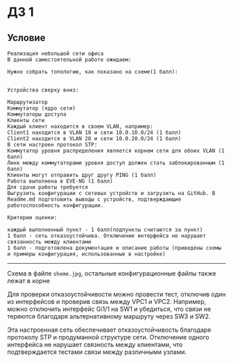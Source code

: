 # ДЗ 1

## Условие

```text
Реализация небольшой сети офиса
В данной самостоятельной работе ожидаем:

Нужно собрать топологию, как показано на схеме(1 балл):


Устройства сверху вниз:

Маршрутизатор
Коммутатор (ядро сети)
Коммутаторы доступа
Клиенты сети
Каждый клиент находится в своем VLAN, например:
Client1 находится в VLAN 10 и сети 10.0.10.0/24 (1 балл)
Client2 находится в VLAN 20 и сети 10.0.20.0/24 (1 балл)
В сети настроен протокол STP:
Коммутатор уровня распределения является корнем сети для обоих VLAN (1 балл)
Линк между коммутаторами уровня доступ должен стать заблокированным (1 балл)
Клиенты могут отправить друг другу PING (1 балл)
Работа выполнена в EVE-NG (1 балл)
Для сдачи работы требуется
Выгрузить конфигурации с сетевых устройств и загрузить на GitHub. В Readme.md подготовить выводы с устройств, подтверждающие работоспособность конфигурации.

Критерии оценки:

каждый выполненный пункт - 1 балл(подпункты считаются за пункт)
1 балл - сеть отказоустойчива. Отключение интерфейса не нарушает связанность между клиентами
1 балл - подготовлена документация и описание работы (приведены схемы и примеры конфигурация, использованные в настройке)
```

---

Схема в файле `sheme.jpg`, остальные конфигурационные файлы также лежат в корне

Для проверки отказоустойчивости можно провести тест, отключив один из интерфейсов и проверив связь между VPC1 и VPC2. 
Например, можно отключить интерфейс Gi1/1 на SW1 и убедиться, что связи не теряются благодаря альтернативному маршруту через SW3 и SW2.

Эта настроенная сеть обеспечивает отказоустойчивость благодаря протоколу STP и продуманной структуре сети. 
Отключение одного интерфейса не нарушает связность между клиентами, что подтверждается тестами связи между различными узлами.

